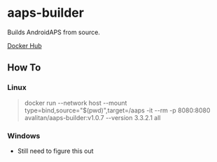 # aaps-builder
Builds AndroidAPS from source.

[Docker Hub](https://hub.docker.com/r/avalitan/aaps-builder)

## How To
### Linux
> docker run --network host --mount type=bind,source="$(pwd)",target=/aaps -it --rm -p 8080:8080 avalitan/aaps-builder:v1.0.7 --version 3.3.2.1 all
### Windows
- Still need to figure this out
